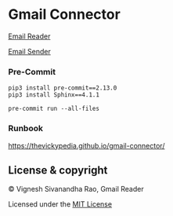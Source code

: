 # Gmail Connector

[Email Reader](read_email.py)

[Email Sender](send_email.py)

### Pre-Commit
`pip3 install pre-commit==2.13.0`
<br>
`pip3 install Sphinx==4.1.1`

`pre-commit run --all-files`

### Runbook
https://thevickypedia.github.io/gmail-connector/

## License & copyright

&copy; Vignesh Sivanandha Rao, Gmail Reader

Licensed under the [MIT License](LICENSE)